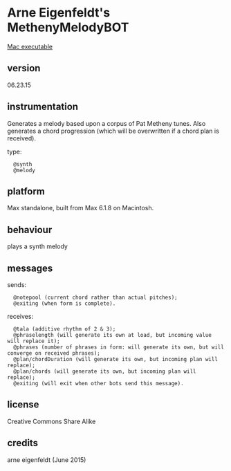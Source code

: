 # Arne Eigenfeldt's MethenyMelodyBOT #

[Mac executable](https://www.sfu.ca/musebots/Musebot_Test_Suite/Musebots/Melody_generators/ae_MethenyMelodyBOT.zip)

## version ##

06.23.15

## instrumentation ##

Generates a melody based upon a corpus of Pat Metheny tunes. Also generates a chord progression (which will be overwritten if a chord plan is received).

type:

      @synth
      @melody

## platform ##

Max standalone, built from Max 6.1.8 on Macintosh.

## behaviour ##

plays a synth melody

## messages ##

sends:

      @notepool (current chord rather than actual pitches);
      @exiting (when form is complete).

receives:

      @tala (additive rhythm of 2 & 3);
      @phraselength (will generate its own at load, but incoming value will replace it);
      @phrases (number of phrases in form: will generate its own, but will converge on received phrases);
      @plan/chordDuration (will generate its own, but incoming plan will replace);
      @plan/chords (will generate its own, but incoming plan will replace);
      @exiting (will exit when other bots send this message).

## license ##

Creative Commons Share Alike

## credits ##

arne eigenfeldt (June 2015)
